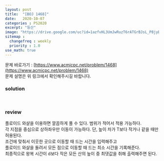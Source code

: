 ```yaml
---
layout: post
title:  "[BOJ 1468]"
date:   2020-10-07
categories : PS2020
excerpt: "등산"
image: "https://drive.google.com/uc?id=1azfvHL3UmJwRuzT6rATGrBJsL_P8jyBI"
sitemap :
  changefreq : weekly
  priority : 1.0
use_math: true
---
```

문제 바로가기 : [https://www.acmicpc.net/problem/1468](https://www.acmicpc.net/problem/1468)<br>
문제 설명은 위 링크에서 확인해주시길 바랍니다.<br>  

### solution
<script src="https://gist.github.com/yooniversal/6417e370afd837f40b01e371ab591900.js"></script>
<br>

### review
플로이드 와샬을 이용하면 깔끔하게 풀 수 있다. 범위가 적어서 적용 가능하다.<br>
각 지점을 중심으로 상하좌우만 이동이 가능하다. 단, 높이 차가 T보다 작거나 같을 때만 허용된다.<br>
조건에 맞춰서 이웃한 곳으로 이동할 때 드는 시간을 입력해주고<br>
플로이드 와샬을 돌려서 모든 점으로 이동할 때 드는 최소 시간을 기록해준다.<br>
최종적으로 왕복 시간이 d보다 작은 모든 산의 높이 중 최댓값을 취해 출력해주면 된다.

<script src="https://utteranc.es/client.js"
        repo="yooniversal/blog-comments"
        issue-term="pathname"
        theme="github-light"
        crossorigin="anonymous"
        async>
</script>
